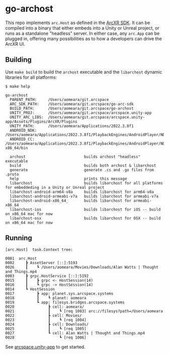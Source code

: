# go-archost
This repo implements `arc.Host` as defined in the [ArcXR SDK](https://github.com/arcspace/go-arc-sdk).  It can be compiled into a binary that either embeds into a Unity or Unreal project, or runs as a standalone "headless" server.  In either case, any `arc.App` can be plugged in, offering many possibilities as to how a developers can drive the ArcXR UI.

## Building

Use `make build` to build the `archost` executable and the `libarchost` dynamic libraries for all platforms:

```
$ make help

go-archost
  PARENT_PATH:     /Users/aomeara/git.arcspace
  ARC_SDK_PATH:    /Users/aomeara/git.arcspace/go-arc-sdk
  BUILD_PATH:      /Users/aomeara/git.arcspace/go-archost
  UNITY_PROJ:      /Users/aomeara/git.arcspace/arcspace.unity-app
  UNITY_ARC_LIBS:  /Users/aomeara/git.arcspace/arcspace.unity-app/Assets/Plugins/ArcXR/Plugins
  UNITY_PATH:      /Users/aomeara/Applications/2022.3.8f1
  ANDROID_NDK:     /Users/aomeara/Applications/2022.3.8f1/PlaybackEngines/AndroidPlayer/NDK
  ANDROID_CC:      /Users/aomeara/Applications/2022.3.8f1/PlaybackEngines/AndroidPlayer/NDK/toolchains/llvm/prebuilt/darwin-x86_64/bin

  archost                          builds archost "headless" executable
  build                            builds both archost & libarchost
  generate                         generate .cs and .go files from .proto
  help                             prints this message
  libarchost                       builds libarchost for all platforms for embeddeding in a Unity or Unreal project
  libarchost-android-arm64-v8a     builds libarchost for arm64-v8a
  libarchost-android-armeabi-v7a   builds libarchost for armeabi-v7a 
  libarchost-android-x86_64_       builds libarchost for armeabi-x86_64
  libarchost-ios                   builds libarchost for iOS -- build on x86_64 mac for now
  libarchost-osx                   builds libarchost for OSX -- build on x86_64 mac for now
```

## Running

```
[arc.Host]  task.Context tree:

0001  arc.Host
0002     ┣ AssetServer [::]:5193
0026     ┃    ┗ /Users/aomeara/Movies/Downloads/Alan Watts | Thought and Things.mp4
0003     ┣ grpc.HostService [::]:5192
0015     ┃    ┣ grpc <- HostSession(14)
0016     ┃    ┗ grpc -> HostSession(14)
0014     ┗ HostSession
0017          ┣ app: planet.sys.arcspace.systems
0018          ┃    ┗ planet: aomeara
0019          ┗ app: filesys.bridges.arcspace.systems
0020               ┣ cell: aomeara/
0021               ┃    ┗ [req 1003] arc://filesys?path=/Users/aomeara
0022               ┣ cell: Movies/
0023               ┃    ┗ [req 1004]
0024               ┣ cell: Downloads/
0025               ┃    ┗ [req 1005]
0027               ┗ cell: Alan Watts | Thought and Things.mp4
0028                    ┗ [req 1006]
```


See [arcspace.unity-app](https://github.com/arcspace/arcspace.unity-app) to get started.